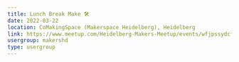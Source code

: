 ```yaml
---
title: Lunch Break Make 🛠️
date: 2022-03-22
location: CoMakingSpace (Makerspace Heidelberg), Heidelberg
link: https://www.meetup.com/Heidelberg-Makers-Meetup/events/wfjpssydcfbdc/
usergroup: makershd
type: usergroup
---
```

